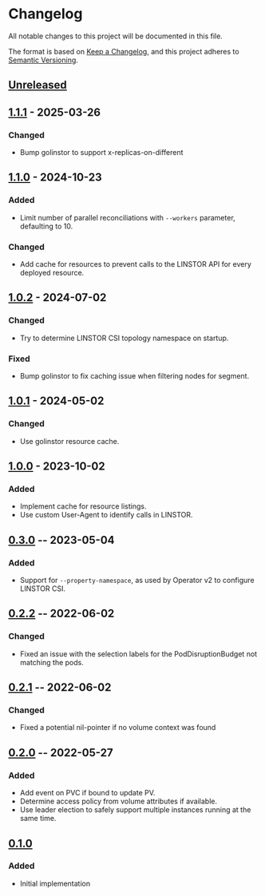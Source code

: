 # Changelog
All notable changes to this project will be documented in this file.

The format is based on [Keep a Changelog](https://keepachangelog.com/en/1.0.0/),
and this project adheres to [Semantic Versioning](https://semver.org/spec/v2.0.0.html).

## [Unreleased]

## [1.1.1] - 2025-03-26

### Changed
- Bump golinstor to support x-replicas-on-different

## [1.1.0] - 2024-10-23

### Added
- Limit number of parallel reconciliations with `--workers` parameter, defaulting to 10.

### Changed
- Add cache for resources to prevent calls to the LINSTOR API for every deployed resource.

## [1.0.2] - 2024-07-02

### Changed
- Try to determine LINSTOR CSI topology namespace on startup.

### Fixed
- Bump golinstor to fix caching issue when filtering nodes for segment.

## [1.0.1] - 2024-05-02

### Changed
- Use golinstor resource cache.

## [1.0.0] - 2023-10-02

### Added
- Implement cache for resource listings.
- Use custom User-Agent to identify calls in LINSTOR.

## [0.3.0] -- 2023-05-04

### Added
- Support for `--property-namespace`, as used by Operator v2 to configure LINSTOR CSI.

## [0.2.2] -- 2022-06-02

### Changed
- Fixed an issue with the selection labels for the PodDisruptionBudget not matching the pods.

## [0.2.1] -- 2022-06-02

### Changed
- Fixed a potential nil-pointer if no volume context was found

## [0.2.0] -- 2022-05-27

### Added
- Add event on PVC if bound to update PV.
- Determine access policy from volume attributes if available.
- Use leader election to safely support multiple instances running at the same time.

## [0.1.0]

### Added
- Initial implementation

[Unreleased]: https://github.com/piraeusdatastore/linstor-affinity-controller/compare/v1.1.1...HEAD
[1.1.1]: https://github.com/piraeusdatastore/linstor-affinity-controller/compare/v1.1.0...v1.1.1
[1.1.0]: https://github.com/piraeusdatastore/linstor-affinity-controller/compare/v1.0.2...v1.1.0
[1.0.2]: https://github.com/piraeusdatastore/linstor-affinity-controller/compare/v1.0.1...v1.0.2
[1.0.1]: https://github.com/piraeusdatastore/linstor-affinity-controller/compare/v1.0.0...v1.0.1
[1.0.0]: https://github.com/piraeusdatastore/linstor-affinity-controller/compare/v0.3.0...v1.0.0
[0.3.0]: https://github.com/piraeusdatastore/linstor-affinity-controller/compare/v0.2.2...v0.3.0
[0.2.2]: https://github.com/piraeusdatastore/linstor-affinity-controller/compare/v0.2.1...v0.2.2
[0.2.1]: https://github.com/piraeusdatastore/linstor-affinity-controller/compare/v0.2.0...v0.2.1
[0.2.0]: https://github.com/piraeusdatastore/linstor-affinity-controller/compare/v0.1.0...v0.2.0
[0.1.0]: https://github.com/piraeusdatastore/linstor-affinity-controller/releases/tag/v0.1.0
